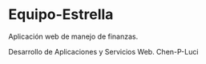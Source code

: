 # Equipo-Estrella
Aplicación web de manejo de finanzas.

Desarrollo de Aplicaciones y Servicios Web.
Chen-P-Luci
